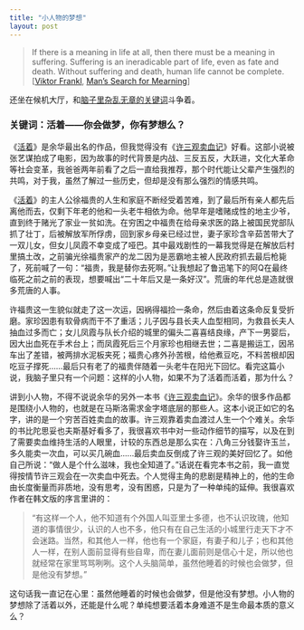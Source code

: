 ```yaml
---
title: "小人物的梦想"
layout: post
---
```


> If there is a meaning in life at all, then there must be a meaning in suffering. Suffering is an ineradicable part of life, even as fate and death. Without suffering and death, human life cannot be complete. [[Viktor Frankl](https://en.wikipedia.org/wiki/Viktor_Frankl), [Man’s Search for Mearning](http://linhui.org/2018/01/01/FreeWillConundrum2/)]

还坐在候机大厅，和[脑子里杂乱无章的关键词](http://linhui.org/2018/02/24/ruralpeople/)斗争着。

### 关键词：活着——你会做梦，你有梦想么？

《[活着](https://baike.baidu.com/item/活着/10565923)》是余华最出名的作品，但我觉得没有《[许三观卖血记](https://baike.baidu.com/item/许三观卖血记/2324426)》好看。这部小说被张艺谋拍成了电影，因为故事的时代背景是内战、三反五反，大跃进，文化大革命等社会变革，我爸爸两年前看了之后一直给我推荐，那个时代能让父辈产生强烈的共鸣，对于我，虽然了解过一些历史，但却是没有那么强烈的情感共鸣。

《[活着](https://baike.baidu.com/item/活着/10565923)》的主人公徐福贵的人生和家庭不断经受着苦难，到了最后所有亲人都先后离他而去，仅剩下年老的他和一头老牛相依为命。他早年是嗜赌成性的地主少爷，直到终于赌光了家业一贫如洗。在穷困之中福贵在给母亲求医的路上被国民党部队抓了壮丁，后被解放军所俘虏，回到家乡母亲已经过世，妻子家珍含辛茹苦带大了一双儿女，但女儿凤霞不幸变成了哑巴。其中最戏剧性的一幕我觉得是在解放后村里搞土改，之前骗光徐福贵家产的龙二因为是恶霸地主被人民政府抓去最后枪毙了，死前喊了一句：“福贵，我是替你去死啊。”让我想起了鲁迅笔下的阿Q在最终临死之前之前的表现，想要喊出“二十年后又是一条好汉”。荒唐的年代总是造就很多荒唐的人事。

许福贵这一生貌似就走了这一次运，因祸得福捡一条命，然后由着这条命反复受折磨。家珍因患有软骨病而干不了重活；儿子因与县长夫人血型相同，为救县长夫人抽血过多而亡；女儿凤霞与队长介绍的城里的偏头二喜喜结良缘，产下一男婴后，因大出血死在手术台上；而凤霞死后三个月家珍也相继去世；二喜是搬运工，因吊车出了差错，被两排水泥板夹死；福贵心疼外孙苦根，给他煮豆吃，不料苦根却因吃豆子撑死……最后只有老了的福贵伴随着一头老牛在阳光下回忆。看完这篇小说，我脑子里只有一个问题：这样的小人物，如果不为了活着而活着，那为什么？

讲到小人物，不得不说说余华的另外一本书《[许三观卖血记](https://baike.baidu.com/item/许三观卖血记/2324426)》。余华的很多作品都是围绕小人物的，也就是在马斯洛需求金字塔底层的那些人。这本小说正如它的名字，讲的是一个穷苦百姓卖血的故事。许三观靠着卖血渡过人生一个个难关。余华的书比陀思妥也夫斯基好看多了，我很喜欢书中对一些动作细节的描写，以及在到了需要卖血维持生活的人眼里，计较的东西总是那么实在：八角三分钱娶许玉兰，多久能卖一次血，可以买几碗血......最后卖血反倒成了许三观的美好回忆了。如他自己所说：“做人是个什么滋味，我也全知道了。”话说在看完本书之前，我一直觉得按情节许三观会在一次卖血中死去。个人觉得主角的悲剧是精神上的，他的生命由长度衡量而非质地，没有思考，没有困惑，只是为了一种单纯的延伸。我很喜欢作者在韩文版的序言里讲的：

> “有这样一个人，他不知道有个外国人叫亚里士多德，也不认识玫瑰，他知道的事情很少，认识的人也不多，他只有在自己生活的小城里行走天下才不会迷路。当然，和其他人一样，他也有一个家庭，有妻子和儿子；也和其他人一样，在别人面前显得有些自卑，而在妻儿面前则是信心十足，所以他也就经常在家里骂骂咧咧。这个人头脑简单，虽然他睡着的时候也会做梦，但是他没有梦想。”

这句话我一直记在心里：虽然他睡着的时候也会做梦，但是他没有梦想。小人物的梦想除了活着以外，还能是什么呢？单纯想要活着本身难道不是生命最本质的意义么？